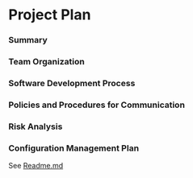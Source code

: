 # Project Plan

### Summary



### Team Organization



### Software Development Process



### Policies and Procedures for Communication



### Risk Analysis



### Configuration Management Plan
See [Readme.md](../README.md)